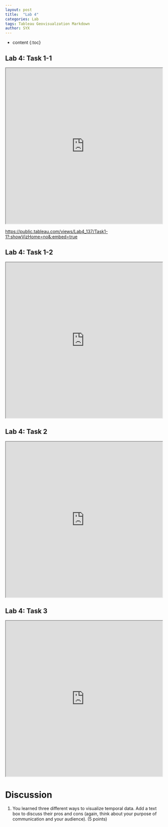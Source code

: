 ```yaml
---
layout: post
title:  "Lab 4"
categories: Lab
tags: Tableau Geovisualzation Markdown
author: SYX
---
```


* content
{:toc}

## Lab 4: Task 1-1
<iframe src="https://public.tableau.com/views/Lab4_137/Task1-1?:showVizHome=no&:embed=true" width="100%" height="500"></iframe>


https://public.tableau.com/views/Lab4_137/Task1-1?:showVizHome=no&:embed=true



## Lab 4: Task 1-2
<iframe src="https://public.tableau.com/views/Lab4_137/Task1-2?:showVizHome=no&:embed=true" width="100%" height="500"></iframe>

## Lab 4: Task 2
<iframe src="https://public.tableau.com/views/Lab4_137/Task2?:showVizHome=no&:embed=true" width="100%" height="500"></iframe>

## Lab 4: Task 3
<iframe src="https://public.tableau.com/views/Lab4_137/Task3?:showVizHome=no&:embed=true" width="100%" height="500"></iframe>




# Discussion
1. You learned three different ways to visualize temporal data. Add a text box to discuss their pros
and cons (again, think about your purpose of communication and your audience). (5 points)

 
